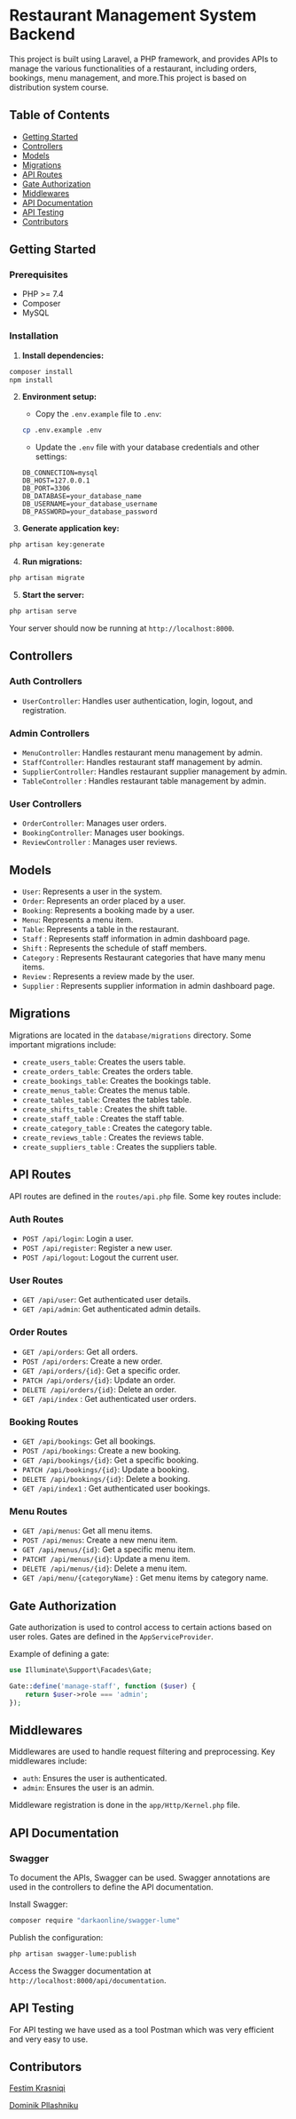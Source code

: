 # Restaurant Management System Backend

This project is built using Laravel, a PHP framework, and provides APIs to manage the various functionalities of a restaurant, including orders, bookings, menu management, and more.This project is based on distribution system course.

## Table of Contents

- [Getting Started](#getting-started)
- [Controllers](#controllers)
- [Models](#models)
- [Migrations](#migrations)
- [API Routes](#api-routes)
- [Gate Authorization](#gate-authorization)
- [Middlewares](#middlewares)
- [API Documentation](#api-documentation)
- [API Testing](#api-testing)
- [Contributors](#contributors)

## Getting Started

### Prerequisites

- PHP >= 7.4
- Composer
- MySQL


### Installation



1. **Install dependencies:**

```bash
composer install
npm install
```

2. **Environment setup:**

   - Copy the `.env.example` file to `.env`:

   ```bash
   cp .env.example .env
   ```

   - Update the `.env` file with your database credentials and other settings:

   ```env
   DB_CONNECTION=mysql
   DB_HOST=127.0.0.1
   DB_PORT=3306
   DB_DATABASE=your_database_name
   DB_USERNAME=your_database_username
   DB_PASSWORD=your_database_password
   ```

3. **Generate application key:**

```bash
php artisan key:generate
```

4. **Run migrations:**

```bash
php artisan migrate
```

5. **Start the server:**

```bash
php artisan serve
```

Your server should now be running at `http://localhost:8000`.

## Controllers

### Auth Controllers

- `UserController`: Handles user authentication, login, logout, and registration.

### Admin Controllers


- `MenuController`: Handles restaurant menu management by admin.
- `StaffController`: Handles restaurant staff management by admin.
- `SupplierController`: Handles restaurant supplier management by admin.
- `TableController` : Handles restaurant table management by admin.
  

### User Controllers

- `OrderController`: Manages user orders.
- `BookingController`: Manages user bookings.
- `ReviewController` : Manages user reviews.


## Models

- `User`: Represents a user in the system.
- `Order`: Represents an order placed by a user.
- `Booking`: Represents a booking made by a user.
- `Menu`: Represents a menu item.
- `Table`: Represents a table in the restaurant.
- `Staff` : Represents staff information in admin dashboard page.
- `Shift` : Represents the schedule of staff members.
- `Category` : Represents Restaurant categories that have many menu items.
- `Review` : Represents a review made by the user.
- `Supplier` : Represents supplier information in admin dashboard page.

## Migrations

Migrations are located in the `database/migrations` directory. Some important migrations include:

- `create_users_table`: Creates the users table.
- `create_orders_table`: Creates the orders table.
- `create_bookings_table`: Creates the bookings table.
- `create_menus_table`: Creates the menus table.
- `create_tables_table`: Creates the tables table.
- `create_shifts_table` : Creates the shift table.
- `create_staff_table` : Creates the staff table.
- `create_category_table` : Creates the category table.
- `create_reviews_table` : Creates the reviews table.
- `create_suppliers_table` : Creates the suppliers table.

## API Routes

API routes are defined in the `routes/api.php` file. Some key routes include:

### Auth Routes

- `POST /api/login`: Login a user.
- `POST /api/register`: Register a new user.
- `POST /api/logout`: Logout the current user.

### User Routes

- `GET /api/user`: Get authenticated user details.
- `GET /api/admin`: Get authenticated admin details.

### Order Routes

- `GET /api/orders`: Get all orders.
- `POST /api/orders`: Create a new order.
- `GET /api/orders/{id}`: Get a specific order.
- `PATCH /api/orders/{id}`: Update an order.
- `DELETE /api/orders/{id}`: Delete an order.
- `GET /api/index` : Get authenticated user orders.

### Booking Routes

- `GET /api/bookings`: Get all bookings.
- `POST /api/bookings`: Create a new booking.
- `GET /api/bookings/{id}`: Get a specific booking.
- `PATCH /api/bookings/{id}`: Update a booking.
- `DELETE /api/bookings/{id}`: Delete a booking.
- `GET /api/index1` : Get authenticated user bookings.

### Menu Routes

- `GET /api/menus`: Get all menu items.
- `POST /api/menus`: Create a new menu item.
- `GET /api/menus/{id}`: Get a specific menu item.
- `PATCHT /api/menus/{id}`: Update a menu item.
- `DELETE /api/menus/{id}`: Delete a menu item.
- `GET /api/menu/{categoryName}` : Get menu items by category name.

## Gate Authorization

Gate authorization is used to control access to certain actions based on user roles. Gates are defined in the `AppServiceProvider`.

Example of defining a gate:

```php
use Illuminate\Support\Facades\Gate;

Gate::define('manage-staff', function ($user) {
    return $user->role === 'admin';
});
```

## Middlewares

Middlewares are used to handle request filtering and preprocessing. Key middlewares include:

- `auth`: Ensures the user is authenticated.
- `admin`: Ensures the user is an admin.


Middleware registration is done in the `app/Http/Kernel.php` file.

## API Documentation

### Swagger

To document the APIs, Swagger can be used. Swagger annotations are used in the controllers to define the API documentation.

Install Swagger:

```bash
composer require "darkaonline/swagger-lume"
```

Publish the configuration:

```bash
php artisan swagger-lume:publish
```

Access the Swagger documentation at `http://localhost:8000/api/documentation`.

## API Testing

For API testing we have used as a tool Postman which was very efficient and very easy to use.

## Contributors

 [Festim Krasniqi](https://github.com/FestimKrasniqi)
 
 [Dominik Pllashniku](https://github.com/pllasha)


